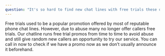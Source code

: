 ```yaml
---
question: "It's so hard to find new chat lines with free trials these days. Do you know any?"
---
```


Free trials used to be a popular promotion offered by most of reputable phone chat lines. However, due to abuse many no longer offer callers free trials. Our chatline runs free trial promos from time to time to avoid abuse and still give random new callers an opportunity to try our service. You can call in now to check if we have a promo now as we don’t usually announce it beforehand.
